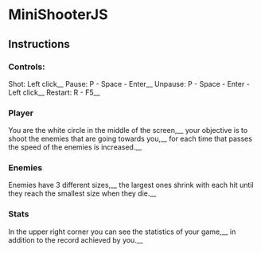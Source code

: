 # MiniShooterJS

## Instructions

### Controls:
Shot: Left click__
Pause: P - Space - Enter__
Unpause: P - Space - Enter - Left click__
Restart: R - F5__

### Player
You are the white circle in the middle of the screen,__
your objective is to shoot the enemies that are going towards you,__
for each time that passes the speed of the enemies is increased.__

### Enemies
Enemies have 3 different sizes,__
the largest ones shrink with each hit until they reach the smallest size when they die.__

### Stats
In the upper right corner you can see the statistics of your game,__
in addition to the record achieved by you.__
